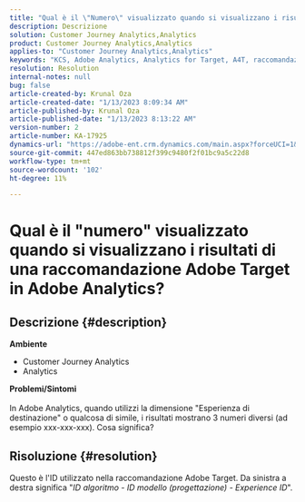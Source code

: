 ```yaml
---
title: "Qual è il \"Numero\" visualizzato quando si visualizzano i risultati di una raccomandazione Adobe Target in Adobe Analytics"
description: Descrizione
solution: Customer Journey Analytics,Analytics
product: Customer Journey Analytics,Analytics
applies-to: "Customer Journey Analytics,Analytics"
keywords: "KCS, Adobe Analytics, Analytics for Target, A4T, raccomandazione"
resolution: Resolution
internal-notes: null
bug: false
article-created-by: Krunal Oza
article-created-date: "1/13/2023 8:09:34 AM"
article-published-by: Krunal Oza
article-published-date: "1/13/2023 8:13:22 AM"
version-number: 2
article-number: KA-17925
dynamics-url: "https://adobe-ent.crm.dynamics.com/main.aspx?forceUCI=1&pagetype=entityrecord&etn=knowledgearticle&id=75942d99-1993-ed11-aad1-6045bd006793"
source-git-commit: 447ed863bb738812f399c9480f2f01bc9a5c22d8
workflow-type: tm+mt
source-wordcount: '102'
ht-degree: 11%

---
```


# Qual è il &quot;numero&quot; visualizzato quando si visualizzano i risultati di una raccomandazione Adobe Target in Adobe Analytics?

## Descrizione {#description}

<b>Ambiente</b>
- Customer Journey Analytics
- Analytics



<b>Problemi/Sintomi</b><br><br>In Adobe Analytics, quando utilizzi la dimensione &quot;Esperienza di destinazione&quot; o qualcosa di simile, i risultati mostrano 3 numeri diversi (ad esempio xxx-xxx-xxx). Cosa significa?<br>

## Risoluzione {#resolution}


Questo è l&#39;ID utilizzato nella raccomandazione Adobe Target. Da sinistra a destra significa &quot;*ID algoritmo - ID modello (progettazione) - Experience ID*&quot;.
